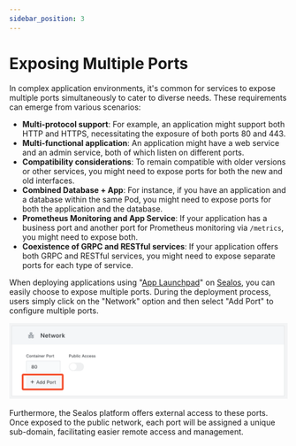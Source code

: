 ```yaml
---
sidebar_position: 3
---
```


# Exposing Multiple Ports

In complex application environments, it's common for services to expose multiple ports simultaneously to cater to
diverse needs. These requirements can emerge from various scenarios:

+ **Multi-protocol support**: For example, an application might support both HTTP and HTTPS, necessitating the exposure
  of both ports 80 and 443.
+ **Multi-functional application**: An application might have a web service and an admin service, both of which listen
  on different ports.
+ **Compatibility considerations**: To remain compatible with older versions or other services, you might need to expose
  ports for both the new and old interfaces.
+ **Combined Database + App**: For instance, if you have an application and a database within the same Pod, you might
  need to expose ports for both the application and the database.
+ **Prometheus Monitoring and App Service**: If your application has a business port and another port for Prometheus
  monitoring via `/metrics`, you might need to expose both.
+ **Coexistence of GRPC and RESTful services**: If your application offers both GRPC and RESTful services, you might
  need to expose separate ports for each type of service.

When deploying applications using "[App Launchpad](/guides/applaunchpad/applaunchpad.md)"
on [Sealos](https://cloud.sealos.io), you can easily choose to expose multiple ports. During the deployment process,
users simply click on the "Network" option and then select "Add Port" to configure multiple ports.

![](./images/multi-ports1.png)

Furthermore, the Sealos platform offers external access to these ports. Once exposed to the public network, each port
will be assigned a unique sub-domain, facilitating easier remote access and management.